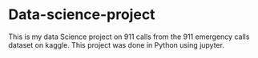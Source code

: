 # Data-science-project
This is my data Science project on 911 calls from the 911 emergency calls dataset on kaggle. This project was done in Python using jupyter.
